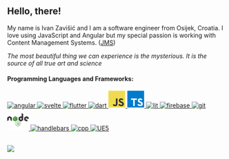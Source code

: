 ## Hello, there!

<p> My name is Ivan Zavišić and I am a software engineer from Osijek, Croatia. I love using JavaScript and Angular but my special passion is working with Content Management Systems. (<a href="" target="_blank">JMS</a>)</p>

<i>The most beautiful thing we can experience is the mysterious. It is the source of all true art and science</i>

#### Programming Languages and Frameworks:

<p align="left"> <a href="https://angular.io" target="_blank"> <img src="https://angular.io/assets/images/logos/angular/angular.svg" alt="angular" width="40" height="40"/> </a> <a href="https://kit.svelte.dev/" target="_blank"> <img src="https://upload.wikimedia.org/wikipedia/commons/1/1b/Svelte_Logo.svg" alt="svelte" width="40" height="40"/> </a><a href="https://flutter.dev/" target="_blank"> <img src="https://upload.wikimedia.org/wikipedia/commons/4/44/Google-flutter-logo.svg" alt="flutter" width="52" height="50"/> </a><a href="https://dart.dev/" target="_blank"> <img src="https://www.vectorlogo.zone/logos/dartlang/dartlang-ar21.svg" alt="dart" width="70" height="40"/> </a><a href="https://developer.mozilla.org/en-US/docs/Web/JavaScript" target="_blank"> <img src="https://raw.githubusercontent.com/devicons/devicon/master/icons/javascript/javascript-original.svg" alt="javascript" width="40" height="40"/> </a><a href="https://www.typescriptlang.org/" target="_blank"> <img src="https://raw.githubusercontent.com/devicons/devicon/master/icons/typescript/typescript-original.svg" alt="typescript" width="40" height="40"/> </a><a href="https://lit.dev" target="_blank"> <img src="https://lit.dev/images/logo.svg" alt="lit" width="40" height="40"/><a href="https://firebase.google.com/" target="_blank"> <img src="https://www.vectorlogo.zone/logos/firebase/firebase-icon.svg" alt="firebase" width="40" height="40"/> </a> <a href="https://git-scm.com/" target="_blank"> <img src="https://www.vectorlogo.zone/logos/git-scm/git-scm-icon.svg" alt="git" width="40" height="40"/> </a> <a href="https://nodejs.org" target="_blank"> <img src="https://raw.githubusercontent.com/devicons/devicon/master/icons/nodejs/nodejs-original-wordmark.svg" alt="nodejs" width="50" height="50"/> </a><a href="https:///handlebarsjs.com/" target="_blank"> <img src="https://www.vectorlogo.zone/logos/handlebarsjs/handlebarsjs-ar21.svg" alt="handlebars" width="70" height="40"/> </a> 
<a href="https://en.wikipedia.org/wiki/C%2B%2B" target="_blank"> <img src="https://upload.wikimedia.org/wikipedia/commons/thumb/1/18/ISO_C%2B%2B_Logo.svg/1822px-ISO_C%2B%2B_Logo.svg.png" alt="cpp" width="70" height="40"/> </a> 
<a href="https://www.unrealengine.com/en-US/unreal-engine-5" target="_blank"> <img src="https://cdn.icon-icons.com/icons2/2389/PNG/512/unreal_engine_logo_icon_144771.png" alt="UE5" width="70" height="40"/> </a> 
</p>

<br>


<img align="left" src="https://github-readme-stats.vercel.app/api?username=ivanzavisic&show_icons=true&count_private=true&include_all_commits=true&theme=codeSTACKr" />
